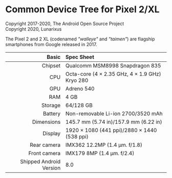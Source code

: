 # Common Device Tree for Pixel 2/XL

Copyright 2017-2020, The Android Open Source Project  
Copyright 2020, Lunarixus  

The Pixel 2 and 2 XL (codenamed _"walleye"_ and _"taimen"_) are flagship smartphones from Google released in 2017.

| Basic                   | Spec Sheet                                             |
|------------------------:|:-------------------------------------------------------|
| Chipset                 | Qualcomm MSM8998 Snapdragon 835                        |
| CPU                     | Octa-core (4 × 2.35 GHz, 4 × 1.9 GHz) Kryo 280         |
| GPU                     | Adreno 540                                             |
| RAM                     | 4 GB                                                   |
| Storage                 | 64/128 GB                                              |
| Battery                 | Non-removable Li-ion 2700/3520 mAh                     |
| Dimensions              | 145.7 mm (5.74 in)/157.9 mm (6.22 in)                  |
| Display                 | 1920 × 1080 (441 ppi)/2880 × 1440 (538 ppi)            |
| Rear camera             | IMX362 12.2MP (1.4 µm. f/1.8)                          |
| Front camera            | IMX179 8MP (1.4 µm. f/2.4)                             |
| Shipped Android Version | 8.0                                                    |

